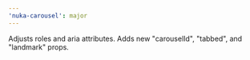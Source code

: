 ```yaml
---
'nuka-carousel': major
---
```


Adjusts roles and aria attributes. Adds new "carouselId", "tabbed", and "landmark" props.
